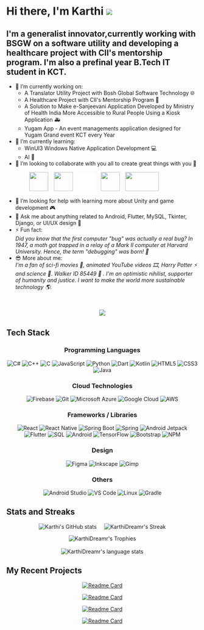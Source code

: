 # Hi there, I'm Karthi <img src="https://media.giphy.com/media/hvRJCLFzcasrR4ia7z/giphy.gif" width="30px">

## I'm a generalist innovator,currently working with BSGW on a software utility and developing a healthcare project with CII's mentorship program. I'm also a prefinal year B.Tech IT student in KCT.

- 🔭 I’m currently working on:
  - A Translator Utility Project with Bosh Global Software Technology 🌐
  - A Healthcare Project with CII's Mentorship Program 🏥
  - A Solution to Make e-Sanjeevani Application Developed by Ministry of Health India More Accessible to Rural People Using a Kiosk Application 🚑
  - Yugam App - An event managements application designed for Yugam Grand event KCT every Year
- 🌱 I’m currently learning:
  - WinUI3 Windows Native Application Development 💻
  - AI 🧠
- 👯 I’m looking to collaborate with you all to create great things with you 🙌
  
&emsp;&emsp;&emsp;&emsp; <a href="https://www.linkedin.com/in/karthidreamr/"><img src="https://logospng.org/download/linkedin/logo-linkedin-icon-4096.png" width="50" height="50" /></a>
&ensp;
<a href="https://stackexchange.com/users/25128898/karthidreamr"><img src="https://cdn2.iconfinder.com/data/icons/social-icons-color/512/stackoverflow-1024.png" width="50" height="50" /></a>  &ensp;
<a href="https://twitter.com/KarthiDreamr"><img src="twitter_white_very_small.png" width="43" height="46" /></a>
&ensp;
<a href="https://www.reddit.com/user/KarthiDreamr"><img src="https://www.elementaryos-fr.org/wp-content/uploads/2019/08/logo-reddit-600x600.png" width="50" height="50" /></a>
&ensp;
<a href="mailto:karthidreamr@gmail.com"><img src="https://logos-world.net/wp-content/uploads/2020/11/Gmail-Logo.png" width="88" height="50" /></a> 
- 🤔 I’m looking for help with learning more about Unity and game development 🎮
- 💬 Ask me about anything related to Android, Flutter, MySQL, Tkinter, Django, or UI/UX design 📱
- ⚡ Fun fact: <br>
   _Did you know that the first computer "bug" was actually a real bug? In 1947, a moth got trapped in a relay of a Mark II computer at Harvard University. Hence, the term "debugging" was born! 🐞_
- 😎 More about me: <br>
  _I'm a fan of sci-fi movies 🎥, animated YouTube videos 🎞️, Harry Potter ⚡ and science 🔬. Walker ID 85449 :guitar: . I'm an optimistic nihilist, supporter of humanity and justice. I want to make the world more sustainable technology 🌎._
  
</br>
<div align="center">
  
![](https://komarev.com/ghpvc/?username=KarthiDreamr&color=blueviolet)

</div>

  ## Tech Stack

<div align="center">

  ### Programming Languages
![C#](https://img.shields.io/badge/c%23-8A2BE2?logo=csharp&style=flat) ![C++](https://img.shields.io/badge/c++-%2300599C.svg?style=flat&logo=c%2B%2B&logoColor=white&color=044F88) ![C](https://img.shields.io/badge/c-%2300599C.svg?style=flat&logo=c&logoColor=white&color=8A2BE2) ![JavaScript](https://img.shields.io/badge/javascript-%23323330.svg?style=flat&logo=javascript&logoColor=F7DF1E) ![Python](https://img.shields.io/badge/python-3670A0?style=flat&logo=python&logoColor=ffdd54&color=306998) ![Dart](https://img.shields.io/badge/dart-%230175C2.svg?style=flat&logo=dart) ![Kotlin](https://img.shields.io/badge/kotlin-%230095D5.svg?style=flat&logo=kotlin&color=8A2BE2) ![HTML5](https://img.shields.io/badge/html5-%23E34F26.svg?style=flat&logo=html5&logoColor=white&color=violet) ![CSS3](https://img.shields.io/badge/css3-%231572B6.svg?style=flat&logo=css3) ![Java](https://custom-icon-badges.demolab.com/badge/java-blue.svg?logo=java_logo&logoColor=white)

  ### Cloud Technologies
![Firebase](https://img.shields.io/badge/firebase-%23039BE5.svg?style=flat&logo=firebase&color=039be5) ![Git](https://img.shields.io/badge/git-%23F05033.svg?style=flat&logo=git&logoColor=white&color=F1502F) ![Microsoft Azure](https://img.shields.io/badge/microsoftazure-%230078D4.svg?style=flat&logo=microsoft-azure&logoColor=white&color=007FFF) ![Google Cloud](https://img.shields.io/badge/googlecloud-%234285F4.svg?style=flat&logo=google-cloud&logoColor=white&color=8A2BE2) ![AWS](https://img.shields.io/badge/aws-%23FF9900.svg?style=flat&logo=amazon-aws) 

  ### Frameworks / Libraries
![React](https://img.shields.io/badge/react-%2320232a.svg?style=flat&logo=react&logoColor=61DAFB0) ![React Native](https://img.shields.io/badge/react_native-%2320232a.svg?style=flat&logo=react&logoColor=61DAFB) ![Spring Boot](https://img.shields.io/badge/springboot-%236DB33F.svg?style=flat&logo=spring-boot&color=FFD700) ![Spring](https://img.shields.io/badge/spring-%236DB33F.svg?style=flat&logo=spring&logoColor=white&color=8A2BE2) ![Android Jetpack](https://img.shields.io/badge/Jetpack_Compose-%2300599C.svg?logo=jetpackcompose&color=00FF00) ![Flutter](https://img.shields.io/badge/Flutter-%2302569B.svg?style=flat&logo=Flutter&logoColor=white&color=FF4500) ![SQL](https://img.shields.io/badge/mysql-%2300f.svg?style=flat&logo=mysql&logoColor=white&color=8A2BE2)  ![Android](https://img.shields.io/badge/android-%233DDC84.svg?style=flat&logo=android&logoColor=white&color=FFD700) ![TensorFlow](https://img.shields.io/badge/TensorFlow-%23FF6F00.svg?style=flat&logo=TensorFlow&logoColor=white&color=8A2BE2) ![Bootstrap](https://img.shields.io/badge/bootstrap-%23563D7C.svg?style=flat&logo=bootstrap&logoColor=white) ![NPM](https://img.shields.io/badge/node.js-6DA55F?style=flat&logo=node.js&logoColor=white)

### Design
![Figma](https://img.shields.io/badge/figma-%23F24E1E.svg?style=flat&logo=figma&logoColor=white&color=00FF00) ![Inkscape](https://img.shields.io/badge/Inkscape-e0e0e0?style=flat&logo=inkscape&logoColor=080A13&color=FF4500) ![Gimp](https://img.shields.io/badge/Gimp-657D8B?style=flat&logo=gimp&logoColor=FFFFFF&color=8B4513)

  ### Others
 ![Android Studio](https://img.shields.io/badge/Android%20Studio-3DDC84.svg?style=flat&logo=android-studio&logoColor=white&color=8B4513) ![VS Code](https://img.shields.io/badge/Visual%20Studio%20Code-0078d7.svg?style=flat&logo=visual-studio-code&logoColor=white&color=FFD700)  ![Linux](https://img.shields.io/badge/linux-%23FCC624.svg?style=flat&logo=linux&logoColor=00FF00) ![Gradle](https://img.shields.io/badge/Gradle-02303A.svg?style=flat&logo=Gradle)


</div>

## Stats and Streaks

<div align="center">
  
  ![Karthi's GitHub stats](https://github-readme-stats.vercel.app/api?username=karthidreamr&show_icons=true&show=prs_merged,prs_merged_percentage&theme=github_dark) &nbsp; &nbsp;
  ![KarthiDreamr's Streak](http://github-readme-streak-stats.herokuapp.com?user=KarthiDreamr&theme=github-dark&date_format=j%20M%5B%20Y%5D&border=FFFFFF&ring=4C8EDA&stroke=FFFFFF&dates=1D64D0)

  <!-- ![Karthi's Github Streak🔥 ](https://github-readme-streak-stats.herokuapp.com/?user=KarthiDreamr&theme=github-dark) -->
  ![KarthiDreamr's Trophies](https://github-profile-trophy.vercel.app/?username=KarthiDreamr&rank=-B&column=-1&no-frame=true&margin-w=10)  
  </br>
  ![KarthiDreamr's language stats](https://github-readme-stats.vercel.app/api/top-langs/?username=KarthiDreamr&theme=github_dark)
    
</div>

<!-- ## Top Languages

![Top Langs](https://github-readme-stats.vercel.app/api/top-langs/?username=karthidreamr&theme=github_dark) -->


## My Recent Projects

<div align="center">

[![Readme Card](https://github-readme-stats.vercel.app/api/pin/?username=karthidreamr&repo=DashNotes&theme=github_dark)](https://github.com/karthidreamr/DashNotes)

[![Readme Card](https://github-readme-stats.vercel.app/api/pin/?username=karthidreamr&repo=Graminconnect&theme=github_dark)](https://github.com/karthidreamr/Graminconnect)

[![Readme Card](https://github-readme-stats.vercel.app/api/pin/?username=karthidreamr&repo=UCare&theme=github_dark)](https://github.com/karthidreamr/UCare)

[![Readme Card](https://github-readme-stats.vercel.app/api/pin/?username=karthidreamr&repo=GyroSensing-Android-Jetpack&theme=github_dark)](https://github.com/karthidreamr/IT-KCT-Modern-Android-Development)

</div>
